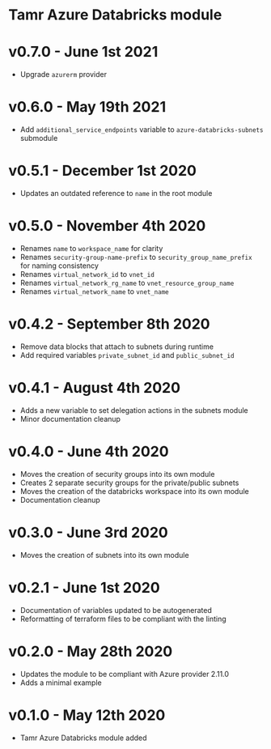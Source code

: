 # Tamr Azure Databricks module

# v0.7.0 - June 1st 2021
* Upgrade `azurerm` provider

# v0.6.0 - May 19th 2021
* Add `additional_service_endpoints` variable to `azure-databricks-subnets` submodule

# v0.5.1 - December 1st 2020
* Updates an outdated reference to `name` in the root module

# v0.5.0 - November 4th 2020
* Renames `name` to `workspace_name` for clarity
* Renames `security-group-name-prefix` to `security_group_name_prefix` for naming consistency
* Renames `virtual_network_id` to `vnet_id`
* Renames `virtual_network_rg_name` to `vnet_resource_group_name`
* Renames `virtual_network_name` to `vnet_name`

# v0.4.2 - September 8th 2020
* Remove data blocks that attach to subnets during runtime
* Add required variables `private_subnet_id` and `public_subnet_id`

# v0.4.1 - August 4th 2020
* Adds a new variable to set delegation actions in the subnets module
* Minor documentation cleanup

# v0.4.0 - June 4th 2020
* Moves the creation of security groups into its own module
* Creates 2 separate security groups for the private/public subnets
* Moves the creation of the databricks workspace into its own module
* Documentation cleanup

# v0.3.0 - June 3rd 2020
* Moves the creation of subnets into its own module

# v0.2.1 - June 1st 2020
* Documentation of variables updated to be autogenerated
* Reformatting of terraform files to be compliant with the linting

# v0.2.0 - May 28th 2020
* Updates the module to be compliant with Azure provider 2.11.0
* Adds a minimal example

# v0.1.0 - May 12th 2020
* Tamr Azure Databricks module added
